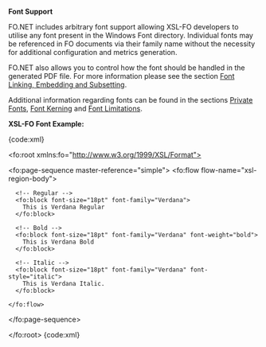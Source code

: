 **Font Support**

FO.NET includes arbitrary font support allowing XSL-FO developers to utilise any font present in the Windows Font directory.  Individual fonts may be referenced in FO documents via their family name without the necessity for additional configuration and metrics generation.

FO.NET also allows you to control how the font should be handled in the generated PDF file.  For more information please see the section [Font Linking, Embedding and Subsetting](Font-Linking,-Embedding-and-Subsetting).
 
Additional information regarding fonts can be found in the sections [Private Fonts](Private-Fonts), [Font Kerning](Font-Kerning) and [Font Limitations](Font-Limitations).

**XSL-FO Font Example:**

{code:xml}
<?xml version="1.0" encoding="utf-8"?>
<fo:root xmlns:fo="http://www.w3.org/1999/XSL/Format">

  <!-- layout-master-set removed intentionally for readability -->

  <fo:page-sequence master-reference="simple">
    <fo:flow flow-name="xsl-region-body">

      <!-- Regular -->
      <fo:block font-size="18pt" font-family="Verdana">
        This is Verdana Regular
      </fo:block>

      <!-- Bold -->
      <fo:block font-size="18pt" font-family="Verdana" font-weight="bold">
        This is Verdana Bold
      </fo:block>

      <!-- Italic -->
      <fo:block font-size="18pt" font-family="Verdana" font-style="italic">
        This is Verdana Italic.
      </fo:block>

    </fo:flow>
  </fo:page-sequence>

</fo:root>
{code:xml}